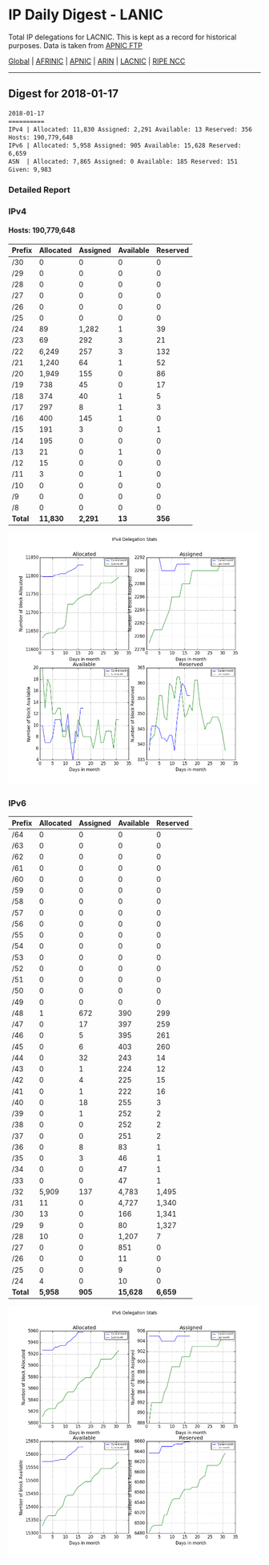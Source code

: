 # IP Daily Digest - LANIC

Total IP delegations for LACNIC. This is kept as a record for historical purposes. Data is taken from [APNIC FTP](https://ftp.apnic.net/)

[Global](https://github.com/csmets/IP-Daily-Digest) | [AFRINIC](https://github.com/csmets/IP-Daily-Digest/tree/master/archives/AFRINIC) | [APNIC](https://github.com/csmets/IP-Daily-Digest/tree/master/archives/APNIC) | [ARIN](https://github.com/csmets/IP-Daily-Digest/tree/master/archives/ARIN) | [LACNIC](https://github.com/csmets/IP-Daily-Digest/tree/master/archives/LACNIC) | [RIPE NCC](https://github.com/csmets/IP-Daily-Digest/tree/master/archives/RIPE_NCC)

---

## Digest for 2018-01-17
```
2018-01-17
==========
IPv4 | Allocated: 11,830 Assigned: 2,291 Available: 13 Reserved: 356 Hosts: 190,779,648
IPv6 | Allocated: 5,958 Assigned: 905 Available: 15,628 Reserved: 6,659
ASN  | Allocated: 7,865 Assigned: 0 Available: 185 Reserved: 151 Given: 9,983
```

### Detailed Report

### IPv4

#### Hosts: **190,779,648**

| Prefix | Allocated | Assigned | Available | Reserved |
| ----- | ----- | ----- | ----- | ----- |
| /30 | 0 | 0 | 0 | 0 |
| /29 | 0 | 0 | 0 | 0 |
| /28 | 0 | 0 | 0 | 0 |
| /27 | 0 | 0 | 0 | 0 |
| /26 | 0 | 0 | 0 | 0 |
| /25 | 0 | 0 | 0 | 0 |
| /24 | 89 | 1,282 | 1 | 39 |
| /23 | 69 | 292 | 3 | 21 |
| /22 | 6,249 | 257 | 3 | 132 |
| /21 | 1,240 | 64 | 1 | 52 |
| /20 | 1,949 | 155 | 0 | 86 |
| /19 | 738 | 45 | 0 | 17 |
| /18 | 374 | 40 | 1 | 5 |
| /17 | 297 | 8 | 1 | 3 |
| /16 | 400 | 145 | 1 | 0 |
| /15 | 191 | 3 | 0 | 1 |
| /14 | 195 | 0 | 0 | 0 |
| /13 | 21 | 0 | 1 | 0 |
| /12 | 15 | 0 | 0 | 0 |
| /11 | 3 | 0 | 1 | 0 |
| /10 | 0 | 0 | 0 | 0 |
| /9 | 0 | 0 | 0 | 0 |
| /8 | 0 | 0 | 0 | 0 |
| **Total** | **11,830** | **2,291** | **13** | **356** |

![ipv4-stats](ipv4-figure.png)

### IPv6

| Prefix | Allocated | Assigned | Available | Reserved |
| ----- | ----- | ----- | ----- | ----- |
| /64 | 0 | 0 | 0 | 0 |
| /63 | 0 | 0 | 0 | 0 |
| /62 | 0 | 0 | 0 | 0 |
| /61 | 0 | 0 | 0 | 0 |
| /60 | 0 | 0 | 0 | 0 |
| /59 | 0 | 0 | 0 | 0 |
| /58 | 0 | 0 | 0 | 0 |
| /57 | 0 | 0 | 0 | 0 |
| /56 | 0 | 0 | 0 | 0 |
| /55 | 0 | 0 | 0 | 0 |
| /54 | 0 | 0 | 0 | 0 |
| /53 | 0 | 0 | 0 | 0 |
| /52 | 0 | 0 | 0 | 0 |
| /51 | 0 | 0 | 0 | 0 |
| /50 | 0 | 0 | 0 | 0 |
| /49 | 0 | 0 | 0 | 0 |
| /48 | 1 | 672 | 390 | 299 |
| /47 | 0 | 17 | 397 | 259 |
| /46 | 0 | 5 | 395 | 261 |
| /45 | 0 | 6 | 403 | 260 |
| /44 | 0 | 32 | 243 | 14 |
| /43 | 0 | 1 | 224 | 12 |
| /42 | 0 | 4 | 225 | 15 |
| /41 | 0 | 1 | 222 | 16 |
| /40 | 0 | 18 | 255 | 3 |
| /39 | 0 | 1 | 252 | 2 |
| /38 | 0 | 0 | 252 | 2 |
| /37 | 0 | 0 | 251 | 2 |
| /36 | 0 | 8 | 83 | 1 |
| /35 | 0 | 3 | 46 | 1 |
| /34 | 0 | 0 | 47 | 1 |
| /33 | 0 | 0 | 47 | 1 |
| /32 | 5,909 | 137 | 4,783 | 1,495 |
| /31 | 11 | 0 | 4,727 | 1,340 |
| /30 | 13 | 0 | 166 | 1,341 |
| /29 | 9 | 0 | 80 | 1,327 |
| /28 | 10 | 0 | 1,207 | 7 |
| /27 | 0 | 0 | 851 | 0 |
| /26 | 0 | 0 | 11 | 0 |
| /25 | 0 | 0 | 9 | 0 |
| /24 | 4 | 0 | 10 | 0 |
| **Total** | **5,958** | **905** | **15,628** | **6,659** |

![ipv6-stats](ipv6-figure.png)